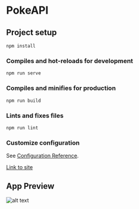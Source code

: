 # PokeAPI

## Project setup
```
npm install
```

### Compiles and hot-reloads for development
```
npm run serve
```

### Compiles and minifies for production
```
npm run build
```

### Lints and fixes files
```
npm run lint
```

### Customize configuration
See [Configuration Reference](https://cli.vuejs.org/config/).

[Link to site](https://fervent-bohr-b2ad67.netlify.app/)

## App Preview

![alt text](https://github.com/selorcav/pokecard/blob/master/app-preview.png)